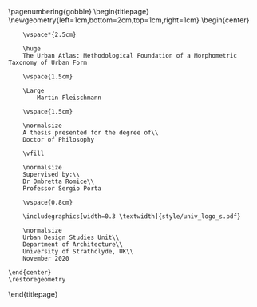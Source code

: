 \pagenumbering{gobble}
\begin{titlepage}
    \newgeometry{left=1cm,bottom=2cm,top=1cm,right=1cm}
    \begin{center}

        \vspace*{2.5cm}

        \huge
        The Urban Atlas: Methodological Foundation of a Morphometric Taxonomy of Urban Form

        \vspace{1.5cm}

        \Large
		    Martin Fleischmann

        \vspace{1.5cm}

        \normalsize
        A thesis presented for the degree of\\
        Doctor of Philosophy

        \vfill

        \normalsize
        Supervised by:\\
        Dr Ombretta Romice\\
        Professor Sergio Porta

        \vspace{0.8cm}

        \includegraphics[width=0.3 \textwidth]{style/univ_logo_s.pdf}

        \normalsize
        Urban Design Studies Unit\\
        Department of Architecture\\
        University of Strathclyde, UK\\
        November 2020

    \end{center}
    \restoregeometry
\end{titlepage}
